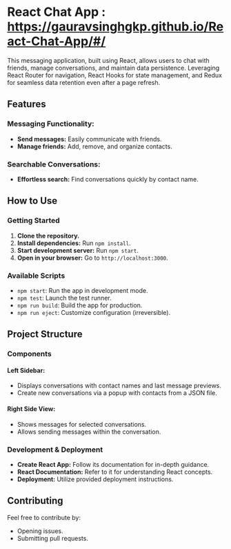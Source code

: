 # React Chat App : https://gauravsinghgkp.github.io/React-Chat-App/#/

This messaging application, built using React, allows users to chat with friends, manage conversations, and maintain data persistence. Leveraging React Router for navigation, React Hooks for state management, and Redux for seamless data retention even after a page refresh.

## Features

### Messaging Functionality:

- **Send messages:** Easily communicate with friends.
- **Manage friends:** Add, remove, and organize contacts.
  
### Searchable Conversations:

- **Effortless search:** Find conversations quickly by contact name.

## How to Use

### Getting Started

1. **Clone the repository.**
2. **Install dependencies:** Run `npm install`.
3. **Start development server:** Run `npm start`.
4. **Open in your browser:** Go to `http://localhost:3000`.

### Available Scripts

- `npm start`: Run the app in development mode.
- `npm test`: Launch the test runner.
- `npm run build`: Build the app for production.
- `npm run eject`: Customize configuration (irreversible).

## Project Structure

### Components

#### Left Sidebar:

- Displays conversations with contact names and last message previews.
- Create new conversations via a popup with contacts from a JSON file.

#### Right Side View:

- Shows messages for selected conversations.
- Allows sending messages within the conversation.

### Development & Deployment

- **Create React App:** Follow its documentation for in-depth guidance.
- **React Documentation:** Refer to it for understanding React concepts.
- **Deployment:** Utilize provided deployment instructions.

## Contributing

Feel free to contribute by:

- Opening issues.
- Submitting pull requests.

